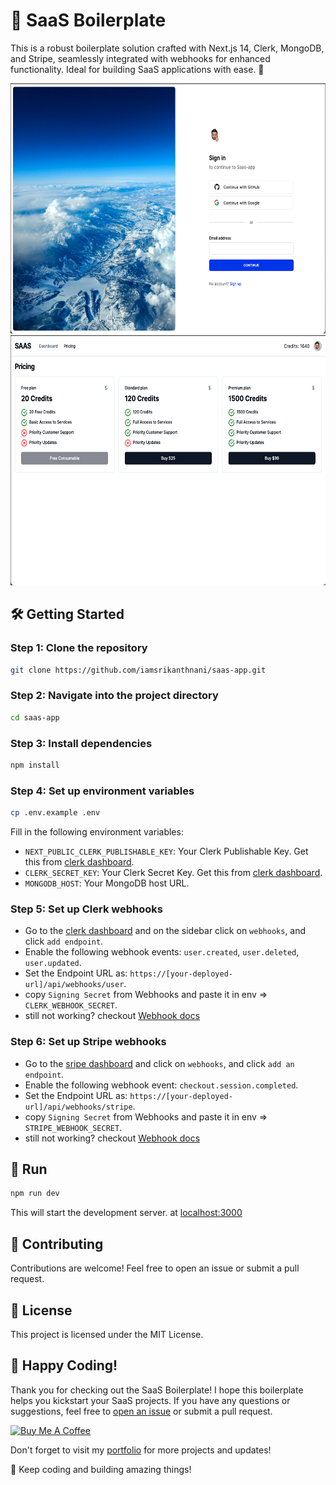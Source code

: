 # 🚀 SaaS Boilerplate

This is a robust boilerplate solution crafted with Next.js 14, Clerk, MongoDB, and Stripe, seamlessly integrated with webhooks for enhanced functionality. Ideal for building SaaS applications with ease. 🚀

<p float="left">
  <img src="https://github.com/iamsrikanthnani/saas-app/blob/master/img/login.png" alt="Login" height="400"/>
  <img src="https://github.com/iamsrikanthnani/saas-app/blob/master/img/pricing.png" alt="Pricing" height="400"/>
</p>

## 🛠️ Getting Started

### Step 1: Clone the repository

```bash
git clone https://github.com/iamsrikanthnani/saas-app.git
```

### Step 2: Navigate into the project directory

```bash
cd saas-app
```

### Step 3: Install dependencies

```bash
npm install
```

### Step 4: Set up environment variables

```bash
cp .env.example .env
```

Fill in the following environment variables:

- `NEXT_PUBLIC_CLERK_PUBLISHABLE_KEY`: Your Clerk Publishable Key. Get this from [clerk dashboard](https://dashboard.clerk.com/).
- `CLERK_SECRET_KEY`: Your Clerk Secret Key. Get this from [clerk dashboard](https://dashboard.clerk.com/).
- `MONGODB_HOST`: Your MongoDB host URL.

### Step 5: Set up Clerk webhooks

- Go to the [clerk dashboard](https://dashboard.clerk.com/) and on the sidebar click on `webhooks`, and click `add endpoint`.
- Enable the following webhook events: `user.created`, `user.deleted`, `user.updated`.
- Set the Endpoint URL as: `https://[your-deployed-url]/api/webhooks/user`.
- copy `Signing Secret` from Webhooks and paste it in env => `CLERK_WEBHOOK_SECRET`.
- still not working? checkout [Webhook docs](https://clerk.com/docs/integrations/webhooks/overview)

### Step 6: Set up Stripe webhooks

- Go to the [sripe dashboard](https://dashboard.stripe.com/webhooks) and click on `webhooks`, and click `add an endpoint`.
- Enable the following webhook event: `checkout.session.completed`.
- Set the Endpoint URL as: `https://[your-deployed-url]/api/webhooks/stripe`.
- copy `Signing Secret` from Webhooks and paste it in env => `STRIPE_WEBHOOK_SECRET`.
- still not working? checkout [Webhook docs](https://docs.stripe.com/webhooks)


## 🚀 Run

```bash
npm run dev
```

This will start the development server. at [localhost:3000](http://localhost:3000/)

## 🤝 Contributing

Contributions are welcome! Feel free to open an issue or submit a pull request.

## 📄 License

This project is licensed under the MIT License.

## 🎉 Happy Coding!

Thank you for checking out the SaaS Boilerplate! I hope this boilerplate helps you kickstart your SaaS projects. If you have any questions or suggestions, feel free to [open an issue](https://github.com/iamsrikanthnani/saas-boilerplate/issues) or submit a pull request.

<a href="https://www.buymeacoffee.com/srikanthnani" target="_blank"><img src="https://cdn.buymeacoffee.com/buttons/v2/default-yellow.png" alt="Buy Me A Coffee" style="height: 60px !important;width: 217px !important;" ></a>

Don't forget to visit my [portfolio](https://srikanthnani.com) for more projects and updates!

🚀 Keep coding and building amazing things!
